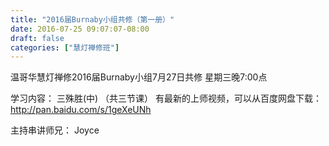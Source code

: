 ```yaml
---
title: "2016届Burnaby小组共修（第一册）"
date: 2016-07-25 09:07:07-08:00
draft: false
categories: ["慧灯禅修班"]
---
```

温哥华慧灯禅修2016届Burnaby小组7月27日共修​
星期三晚7:00点

学习内容： 三殊胜(中) （共三节课）
有最新的上师视频，可以从百度网盘下载：
http://pan.baidu.com/s/1geXeUNh

主持串讲师兄： Joyce
